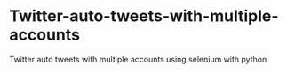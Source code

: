 # Twitter-auto-tweets-with-multiple-accounts
Twitter auto tweets with multiple accounts using selenium with python
